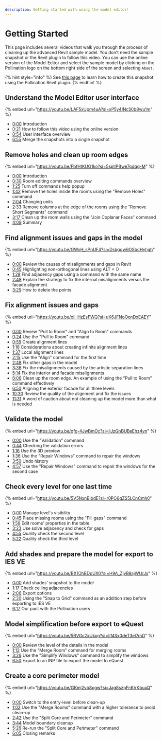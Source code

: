 ```yaml
---
description: Getting started with using the model editor!
---
```


# Getting Started

This page includes several videos that walk you through the process of cleaning up the advanced Revit sample model. You don't need the sample snapshot or the Revit plugin to follow this video. You can use the online version of the Model Editor and select the sample model by clicking on the Pollination logo on the bottom right side of the screen and selecting `About`.

{% hint style="info" %}
See [this page](../revit-plugin/export-analytical-model/creating-snapshots.md) to learn how to create this snapshot using the Pollination Revit plugin.
{% endhint %}



## Understand the Model Editor user interface

{% embed url="https://youtu.be/LAF5xUpm4uA?si=xP5y4INcS0b8wu1m" %}

* [0:00](https://www.youtube.com/watch?v=LAF5xUpm4uA\&t=0s) Introduction
* [0:21](https://www.youtube.com/watch?v=LAF5xUpm4uA\&t=21s) How to follow this video using the online version
* [0:54](https://www.youtube.com/watch?v=LAF5xUpm4uA\&t=54s) User interface overview
* [6:55](https://www.youtube.com/watch?v=LAF5xUpm4uA\&t=415s) Merge the snapshots into a single snapshot

## Remove holes and clean up room edges

{% embed url="https://youtu.be/FbfHtKUG1ko?si=5sptlPBwe7pdqg-M" %}

* [0:00](https://www.youtube.com/watch?v=FbfHtKUG1ko\&t=0s) Introduction
* [0:30](https://www.youtube.com/watch?v=FbfHtKUG1ko\&t=30s) Room editing commands overview
* [1:25](https://www.youtube.com/watch?v=FbfHtKUG1ko\&t=85s) Turn off commands help popup
* [1:42](https://www.youtube.com/watch?v=FbfHtKUG1ko\&t=102s) Remove the holes inside the rooms using the "Remove Holes" command
* [2:04](https://www.youtube.com/watch?v=FbfHtKUG1ko\&t=124s) Changing units
* [2:33](https://www.youtube.com/watch?v=FbfHtKUG1ko\&t=153s) Remove columns at the edge of the rooms using the "Remove Short Segments" command
* [3:17](https://www.youtube.com/watch?v=FbfHtKUG1ko\&t=197s) Clean up the room walls using the "Join Coplanar Faces" command
* [4:09](https://www.youtube.com/watch?v=FbfHtKUG1ko\&t=249s) Summary

## Find alignment issues and gaps in the model

{% embed url="https://youtu.be/GWsH_sPnUF4?si=Dsbggw6OSbcHyhgh" %}

* [0:00](https://www.youtube.com/watch?v=GWsH\_sPnUF4\&t=0s) Review the causes of misalignments and gaps in Revit
* [0:45](https://www.youtube.com/watch?v=GWsH\_sPnUF4\&t=45s) Highlighting non-orthogonal lines using ALT + O
* [1:28](https://www.youtube.com/watch?v=GWsH\_sPnUF4\&t=88s) Find adjacency gaps using a command with the same name
* [2:48](https://www.youtube.com/watch?v=GWsH\_sPnUF4\&t=168s) Explain the strategy to fix the internal misalignments versus the facade alignment
* [3:25](https://www.youtube.com/watch?v=GWsH\_sPnUF4\&t=205s) How to delete the points

## Fix alignment issues and gaps

{% embed url="https://youtu.be/oiI-HzEsFWQ?si=uK6JFNoOonDxEAEY" %}

* [0:00](https://www.youtube.com/watch?v=oiI-HzEsFWQ\&t=0s) Review "Pull to Room" and "Align to Room" commands
* [0:24](https://www.youtube.com/watch?v=oiI-HzEsFWQ\&t=24s) Use the "Pull to Room" command
* [0:55](https://www.youtube.com/watch?v=oiI-HzEsFWQ\&t=55s) Create alignment lines
* [1:18](https://www.youtube.com/watch?v=oiI-HzEsFWQ\&t=78s) Considerations about creating infinite alignment lines
* [1:37](https://www.youtube.com/watch?v=oiI-HzEsFWQ\&t=97s) Local alignment lines
* [2:15](https://www.youtube.com/watch?v=oiI-HzEsFWQ\&t=135s) Use the "Align" command for the first time
* [2:48](https://www.youtube.com/watch?v=oiI-HzEsFWQ\&t=168s) Fix other gaps in the model
* [3:36](https://www.youtube.com/watch?v=oiI-HzEsFWQ\&t=216s) Fix the misalignments caused by the artistic separation lines
* [5:14](https://www.youtube.com/watch?v=oiI-HzEsFWQ\&t=314s) Fix the interior and facade misalignments
* [6:06](https://www.youtube.com/watch?v=oiI-HzEsFWQ\&t=366s) Clean up the room edge. An example of using the "Pull to Room" command effectively
* [6:50](https://www.youtube.com/watch?v=oiI-HzEsFWQ\&t=410s) Aligning the exterior facade for all three levels
* [10:30](https://www.youtube.com/watch?v=oiI-HzEsFWQ\&t=630s) Review the quality of the alignment and fix the issues
* [11:31](https://www.youtube.com/watch?v=oiI-HzEsFWQ\&t=691s) A word of caution about not cleaning up the model more than what is needed

## Validate the model

{% embed url="https://youtu.be/qfg-4JwBmOc?si=ilJzGnBUBeEhz4yn" %}

* [0:00](https://www.youtube.com/watch?v=qfg-4JwBmOc\&t=0s) Use the "Validation" command
* [0:44](https://www.youtube.com/watch?v=qfg-4JwBmOc\&t=44s) Checking the validation errors
* [1:16](https://www.youtube.com/watch?v=qfg-4JwBmOc\&t=76s) Use the 3D preview
* [1:36](https://www.youtube.com/watch?v=qfg-4JwBmOc\&t=96s) Use the "Repair Windows" command to repair the windows
* [3:50](https://www.youtube.com/watch?v=qfg-4JwBmOc\&t=230s) Undo history
* [4:57](https://www.youtube.com/watch?v=qfg-4JwBmOc\&t=297s) Use the "Repair Windows" command to repair the windows for the second case

## Check every level for one last time

{% embed url="https://youtu.be/5V5NxnBibdE?si=r0PO6qZS5LCnCmh0" %}

* [0:00](https://www.youtube.com/watch?v=5V5NxnBibdE\&t=0s) Manage level's visibility
* [0:45](https://www.youtube.com/watch?v=5V5NxnBibdE\&t=45s) Place missing rooms using the "Fill gaps" command
* [1:56](https://www.youtube.com/watch?v=5V5NxnBibdE\&t=116s) Edit rooms' properties in the table
* [3:23](https://www.youtube.com/watch?v=5V5NxnBibdE\&t=203s) Use solve adjacency and check for gaps
* [4:55](https://www.youtube.com/watch?v=5V5NxnBibdE\&t=295s) Quality check the second level
* [5:22](https://www.youtube.com/watch?v=5V5NxnBibdE\&t=322s) Quality check the third level

## Add shades and prepare the model for export to IES VE

{% embed url="https://youtu.be/BX1OhBDdUX0?si=H9A_ZjvB9ajWUrJx" %}

* [0:00](https://www.youtube.com/watch?v=BX1OhBDdUX0\&t=0s) Add shades' snapshot to the model
* [1:17](https://www.youtube.com/watch?v=BX1OhBDdUX0\&t=77s) Check ceiling adjacencies
* [2:06](https://www.youtube.com/watch?v=BX1OhBDdUX0\&t=126s) Export options
* [2:30](https://www.youtube.com/watch?v=BX1OhBDdUX0\&t=150s) Using the "Snap to Grid" command as an addition step before exporting to IES VE
* [6:17](https://www.youtube.com/watch?v=BX1OhBDdUX0\&t=377s) Our pact with the Pollination users

## Model simplification before export to eQuest

{% embed url="https://youtu.be/5BVGc2xUkog?si=IIf4Sx0deT3eI7mO" %}

* [0:00](https://www.youtube.com/watch?v=5BVGc2xUkog\&t=0s) Review the level of the details in the model
* [1:12](https://www.youtube.com/watch?v=5BVGc2xUkog\&t=72s) Use the "Merge Room" command for merging rooms
* [3:26](https://www.youtube.com/watch?v=5BVGc2xUkog\&t=206s) Use the "Simplify Windows" command to simplify the windows
* [6:50](https://www.youtube.com/watch?v=5BVGc2xUkog\&t=410s) Export to an INP file to export the model to eQuest

## Create a core perimeter model

{% embed url="https://youtu.be/GKmj2vb8qgw?si=Jag8szpFnKVKbuaQ" %}

* [0:00](https://www.youtube.com/watch?v=GKmj2vb8qgw\&t=0s) Switch to the entry-level before clean-up
* [1:02](https://www.youtube.com/watch?v=GKmj2vb8qgw\&t=62s) Use the "Merge Rooms" command with a higher tolerance to avoid clean-up
* [2:42](https://www.youtube.com/watch?v=GKmj2vb8qgw\&t=162s) Use the "Split Core and Perimeter" command
* [3:44](https://www.youtube.com/watch?v=GKmj2vb8qgw\&t=224s) Model boundary cleanup
* [5:26](https://www.youtube.com/watch?v=GKmj2vb8qgw\&t=326s) Re-run the "Split Core and Perimeter" command
* [6:05](https://www.youtube.com/watch?v=GKmj2vb8qgw\&t=365s) Closing remarks

